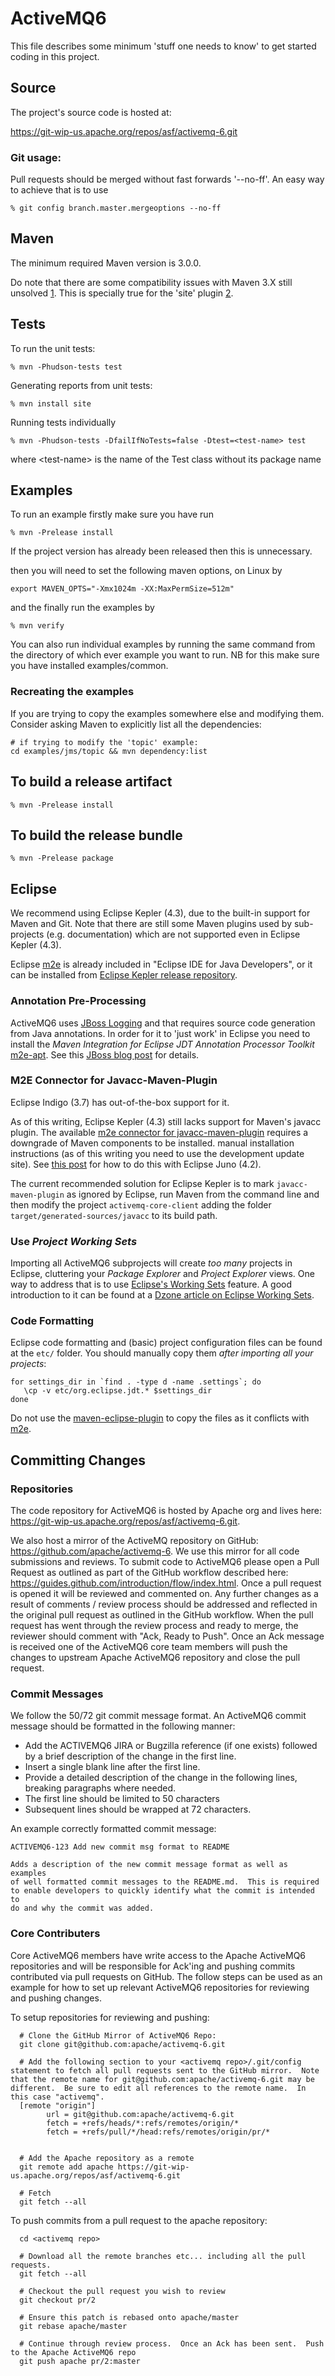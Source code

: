 # ActiveMQ6

This file describes some minimum 'stuff one needs to know' to get
started coding in this project.

## Source

The project's source code is hosted at:

https://git-wip-us.apache.org/repos/asf/activemq-6.git

### Git usage:

Pull requests should be merged without fast forwards '--no-ff'. An easy way to achieve that is to use

```% git config branch.master.mergeoptions --no-ff```

## Maven

The minimum required Maven version is 3.0.0.

Do note that there are some compatibility issues with Maven 3.X still
unsolved [1]. This is specially true for the 'site' plugin [2].

[1]: <https://cwiki.apache.org/MAVEN/maven-3x-compatibility-notes.html>
[2]: <https://cwiki.apache.org/MAVEN/maven-3x-and-site-plugin.html>

## Tests

To run the unit tests:

```% mvn -Phudson-tests test```

Generating reports from unit tests:

```% mvn install site```


Running tests individually

```% mvn -Phudson-tests -DfailIfNoTests=false -Dtest=<test-name> test ```

where &lt;test-name> is the name of the Test class without its package name


## Examples

To run an example firstly make sure you have run

```% mvn -Prelease install```

If the project version has already been released then this is unnecessary.

then you will need to set the following maven options, on Linux by

```export MAVEN_OPTS="-Xmx1024m -XX:MaxPermSize=512m"```

and the finally run the examples by

```% mvn verify```

You can also run individual examples by running the same command from the directory of which ever example you want to run.
NB for this make sure you have installed examples/common.

### Recreating the examples

If you are trying to copy the examples somewhere else and modifying them. Consider asking Maven to explicitly list all the dependencies:

```
# if trying to modify the 'topic' example:
cd examples/jms/topic && mvn dependency:list
```

## To build a release artifact

```% mvn -Prelease install```

## To build the release bundle

```% mvn -Prelease package```

## Eclipse

We recommend using Eclipse Kepler (4.3), due to the built-in support
for Maven and Git. Note that there are still some Maven plugins used
by sub-projects (e.g. documentation) which are not supported even in
Eclipse Kepler (4.3).

Eclipse [m2e] is already included in "Eclipse IDE for Java Developers", or it
can be installed from [Eclipse Kepler release repository].

[m2e]: http://eclipse.org/m2e/
[Eclipse Kepler release repository]: http://download.eclipse.org/releases/kepler

### Annotation Pre-Processing

ActiveMQ6 uses [JBoss Logging] and that requires source code generation from Java
annotations. In order for it to 'just work' in Eclipse you need to install the
_Maven Integration for Eclipse JDT Annotation Processor Toolkit_ [m2e-apt]. See
this [JBoss blog post] for details.

[JBoss Logging]: <https://community.jboss.org/wiki/JBossLoggingTooling>
[m2e-apt]: https://github.com/jbosstools/m2e-apt
[JBoss blog post]: https://community.jboss.org/en/tools/blog/2012/05/20/annotation-processing-support-in-m2e-or-m2e-apt-100-is-out

### M2E Connector for Javacc-Maven-Plugin

Eclipse Indigo (3.7) has out-of-the-box support for it.

As of this writing, Eclipse Kepler (4.3) still lacks support for
Maven's javacc plugin. The available [m2e connector for
javacc-maven-plugin] requires a downgrade of Maven components to be
installed. manual installation instructions (as of this writing you
need to use the development update site). See [this post] for how to
do this with Eclipse Juno (4.2).

The current recommended solution for Eclipse Kepler is to mark
`javacc-maven-plugin` as ignored by Eclipse, run Maven from the
command line and then modify the project `activemq-core-client` adding
the folder `target/generated-sources/javacc` to its build path.

[m2e connector for javacc-maven-plugin]: https://github.com/objectledge/maven-extensions
[this post]:
http://dev.eclipse.org/mhonarc/lists/m2e-users/msg02725.html

### Use _Project Working Sets_

Importing all ActiveMQ6 subprojects will create _too many_ projects in Eclipse,
cluttering your _Package Explorer_ and _Project Explorer_ views. One way to address
that is to use [Eclipse's Working Sets] feature. A good introduction to it can be
found at a [Dzone article on Eclipse Working Sets].

[Eclipse's Working Sets]: http://help.eclipse.org/juno/index.jsp?topic=%2Forg.eclipse.platform.doc.user%2Fconcepts%2Fcworkset.htm
[Dzone article on Eclipse Working Sets]: http://eclipse.dzone.com/articles/categorise-projects-package

### Code Formatting

Eclipse code formatting and (basic) project configuration files can be found at
the ```etc/``` folder. You should manually copy them _after importing all your
projects_:

```
for settings_dir in `find . -type d -name .settings`; do
   \cp -v etc/org.eclipse.jdt.* $settings_dir
done
```

Do not use the [maven-eclipse-plugin] to copy the files as it conflicts with [m2e].

[maven-eclipse-plugin]: https://maven.apache.org/plugins/maven-eclipse-plugin/
[m2e]: http://eclipse.org/m2e/

## Committing Changes

### Repositories

The code repository for ActiveMQ6 is hosted by Apache org and lives here: https://git-wip-us.apache.org/repos/asf/activemq-6.git.

We also host a mirror of the ActiveMQ repository on GitHub: https://github.com/apache/activemq-6.  We use this mirror for all code submissions and reviews.  To submit code to ActiveMQ6 please open a Pull Request as outlined as part of the GitHub workflow described here: https://guides.github.com/introduction/flow/index.html.  Once a pull request is opened it will be reviewed and commented on.  Any further changes as a result of comments / review process should be addressed and reflected in the original pull request as outlined in the GitHub workflow.  When the pull request has went through the review process and ready to merge, the reviewer should comment with "Ack, Ready to Push".  Once an Ack message is received one of the ActiveMQ6 core team members will push the changes to upstream Apache ActiveMQ6 repository and close the pull request.

### Commit Messages

We follow the 50/72 git commit message format.  An ActiveMQ6 commit message should be formatted in the following manner:

* Add the ACTIVEMQ6 JIRA or Bugzilla reference (if one exists) followed by a brief description of the change in the first line.
* Insert a single blank line after the first line.
* Provide a detailed description of the change in the following lines, breaking paragraphs where needed.
* The first line should be limited to 50 characters
* Subsequent lines should be wrapped at 72 characters.

An example correctly formatted commit message:

```
ACTIVEMQ6-123 Add new commit msg format to README

Adds a description of the new commit message format as well as examples
of well formatted commit messages to the README.md.  This is required 
to enable developers to quickly identify what the commit is intended to 
do and why the commit was added.
```

### Core Contributers

Core ActiveMQ6 members have write access to the Apache ActiveMQ6 repositories and will be responsible for Ack'ing and pushing commits contributed via pull requests on GitHub.  The follow steps can be used as an example for how to set up relevant ActiveMQ6 repositories for reviewing and pushing changes.

To setup repositories for reviewing and pushing:

```
  # Clone the GitHub Mirror of ActiveMQ6 Repo:
  git clone git@github.com:apache/activemq-6.git

  # Add the following section to your <activemq repo>/.git/config statement to fetch all pull requests sent to the GitHub mirror.  Note that the remote name for git@github.com:apache/activemq-6.git may be different.  Be sure to edit all references to the remote name.  In this case "activemq".
  [remote "origin"]
        url = git@github.com:apache/activemq-6.git
        fetch = +refs/heads/*:refs/remotes/origin/*
        fetch = +refs/pull/*/head:refs/remotes/origin/pr/*


  # Add the Apache repository as a remote
  git remote add apache https://git-wip-us.apache.org/repos/asf/activemq-6.git

  # Fetch
  git fetch --all
```

To push commits from a pull request to the apache repository:

```
  cd <activemq repo>

  # Download all the remote branches etc... including all the pull requests.
  git fetch --all
  
  # Checkout the pull request you wish to review
  git checkout pr/2

  # Ensure this patch is rebased onto apache/master
  git rebase apache/master

  # Continue through review process.  Once an Ack has been sent.  Push to the Apache ActiveMQ6 repo
  git push apache pr/2:master
```
